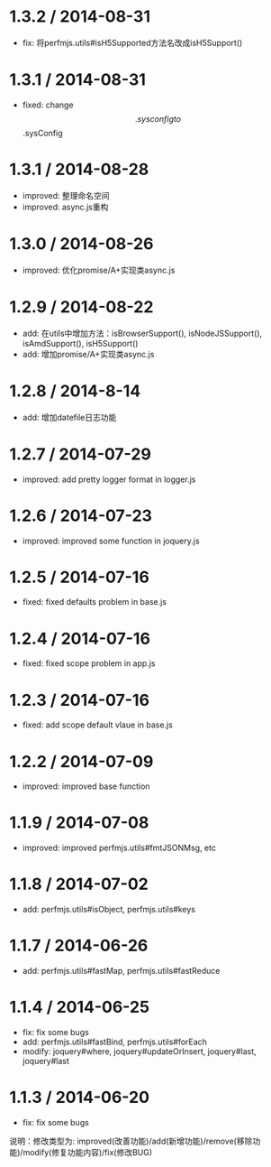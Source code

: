 1.3.2 / 2014-08-31
==================
* fix: 将perfmjs.utils#isH5Supported方法名改成isH5Support()

1.3.1 / 2014-08-31
==================
 * fixed: change $$.sysconfig to $$.sysConfig

1.3.1 / 2014-08-28
==================
 * improved: 整理命名空间
 * improved: async.js重构

1.3.0 / 2014-08-26
==================
 * improved: 优化promise/A+实现类async.js

1.2.9 / 2014-08-22
==================
 * add: 在utils中增加方法：isBrowserSupport(), isNodeJSSupport(), isAmdSupport(), isH5Support()
 * add: 增加promise/A+实现类async.js

1.2.8 / 2014-8-14
==================
 * add: 增加datefile日志功能

1.2.7 / 2014-07-29
==================
 * improved: add pretty logger format in logger.js

1.2.6 / 2014-07-23
==================
 * improved: improved some function in joquery.js

1.2.5 / 2014-07-16
==================
 * fixed: fixed defaults problem in base.js

1.2.4 / 2014-07-16
==================
 * fixed: fixed scope problem in app.js

1.2.3 / 2014-07-16
==================
 * fixed: add scope default vlaue in base.js

1.2.2 / 2014-07-09
==================
 * improved: improved base function

1.1.9 / 2014-07-08
==================
 * improved: improved perfmjs.utils#fmtJSONMsg, etc

1.1.8 / 2014-07-02
==================
 * add: perfmjs.utils#isObject, perfmjs.utils#keys

1.1.7 / 2014-06-26
==================
 * add: perfmjs.utils#fastMap, perfmjs.utils#fastReduce

1.1.4 / 2014-06-25
==================
 * fix: fix some bugs
 * add: perfmjs.utils#fastBind, perfmjs.utils#forEach
 * modify: joquery#where, joquery#updateOrInsert, joquery#last, joquery#last

1.1.3 / 2014-06-20
==================
 * fix: fix some bugs

说明：修改类型为: improved(改善功能)/add(新增功能)/remove(移除功能)/modify(修复功能内容)/fix(修改BUG)